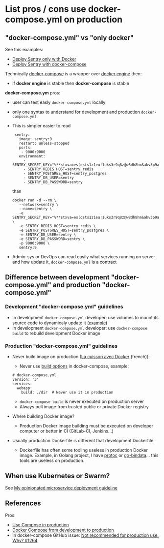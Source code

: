 # List pros / cons use docker-compose.yml on production

## "docker-compose.yml" vs "only docker"

See this examples:

* [Deploy Sentry only with Docker](examples/sentry-with-only-docker/)
* [Deploy Sentry with docker-compose](examples/sentry-with-docker-compose/)

Technically [docker-compose](https://docs.docker.com/compose/compose-file/) is a wrapper over [docker engine](https://docs.docker.com/engine/reference/commandline/cli/) then:

* if **docker engine** is stable then **docker-compose** is stable

**docker-compose.ym** pros:

* user can test easly `docker-compose.yml` locally
* only one syntax to understand for development and production `docker-compose.yml`
* This is simpler easier to read

  ```
   sentry:
     image: sentry:9
     restart: unless-stopped
     ports:
      - 9000:9000
     environment:
       - SENTRY_SECRET_KEY="%**stxva=es(qsts1z1eu!1uks3r9q8z@w8dh8hm&akv3p9a*s"
       - SENTRY_REDIS_HOST=sentry_redis
       - SENTRY_POSTGRES_HOST=sentry_postgres
       - SENTRY_DB_USER=sentry
       - SENTRY_DB_PASSWORD=sentry
  ```

  than

  ```
  docker run -d --rm \
     --network=sentry \
     --name=sentry \
     -e SENTRY_SECRET_KEY="%**stxva=es(qsts1z1eu!1uks3r9q8z@w8dh8hm&akv3p9a*s" \
     -e SENTRY_REDIS_HOST=sentry_redis \
     -e SENTRY_POSTGRES_HOST=sentry_postgres \
     -e SENTRY_DB_USER=sentry \
     -e SENTRY_DB_PASSWORD=sentry \
     -p 9000:9000 \
     sentry:9
  ```
* Admin-sys or DevOps can read easily what services running on server and how update it, `docker-compose.yml` is a contract


## Difference between development "docker-compose.yml" and production "docker-compose.yml"

### Development "docker-compose.yml" guidelines

* In development `docker-compose.yml` developer: use volumes to mount its source code to dynamicaly update it ([example](https://github.com/harobed/goworkspace/blob/master/docker-compose.yml#L10))
* In development `docker-compose.yml` developer: use `docker-compose build` to rebuild development Docker image


### Production "docker-compose.yml" guidelines

* Never build image on production ([La cuisson avec Docker](https://blog.garambrogne.net/la-cuisson-avec-docker.html) (french)):
  * Never use [build options](https://docs.docker.com/compose/compose-file/#build) in docker-compose, example:

  ```
  # docker-compose.yml
  version: '3'
  services:
    webapp:
      build: ./dir  # Never use it in production
  ```
  
  * `docker-compose build` is never executed on production server
  * Always pull image from trusted public or private Docker registry
* Where building Docker image?
   * Production Docker image building must be executed on developer computer or better in CI (GitLab-CI, Jenkins…)
* Usually production Dockerfile is different that development Dockerfile.
  * Dockerfile has often some tooling useless in production Docker image. Example, in Golang project, I have [protoc](https://github.com/google/protobuf/releases/) or [go-bindata](https://github.com/jteeuwen/go-bindata/)... this tools are useless on production.

## When use Kubernetes or Swarm?

See [My opinionated microservice deployment guideline](https://github.com/harobed/opinionated-microservice-deployment-guideline)


## References

Pros:

* [Use Compose in production](https://docs.docker.com/compose/production/)
* [Docker Compose from development to production](https://medium.com/@basi/docker-compose-from-development-to-production-88000124a57c)
* In docker-compose GitHub issue: [Not recommended for production use. Why? #1264](https://github.com/docker/compose/issues/1264)
